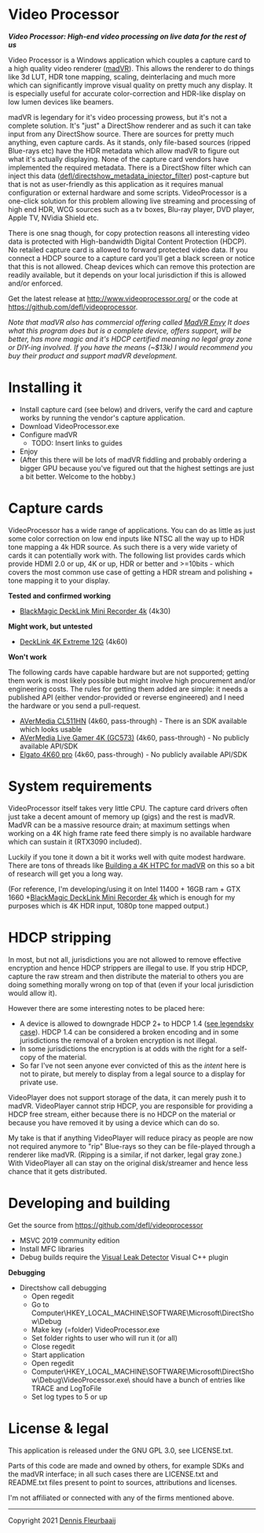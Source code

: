 Video Processor
===============

***Video Processor: High-end video processing on live data for the rest of us***

Video Processor is a Windows application which couples a capture card to a high quality video renderer ([madVR](http://madvr.com/)). This allows the renderer to do things like 3d LUT, HDR tone mapping, scaling, deinterlacing and much more which can significantly improve visual quality on pretty much any display. It is especially useful for accurate color-correction and HDR-like display on low lumen devices like beamers.

madVR is legendary for it's video processing prowess, but it's not a complete solution. It's "just" a DirectShow renderer and as such it can take input from any DirectShow source. There are sources for pretty much anything, even capture cards. As it stands, only file-based sources (ripped Blue-rays etc) have the HDR metadata which allow madVR to figure out what it's actually displaying. None of the capture card vendors have implemented the required metadata. There is a DirectShow filter which can inject this data ([defl/directshow_metadata_injector_filter](https://github.com/defl/directshow_metadata_injector_filter)) post-capture but that is not as user-friendly as this application as it requires manual configuration or external hardware and some scripts. VideoProcessor is a one-click solution for this problem allowing live streaming and processing of high end HDR, WCG sources such as a tv boxes, Blu-ray player, DVD player, Apple TV, NVidia Shield etc. 

There is one snag though, for copy protection reasons all interesting video data is protected with High-bandwidth Digital Content Protection (HDCP). No retailed capture card is allowed to forward protected video data. If you connect a HDCP source to a capture card you'll get a black screen or notice that this is not allowed. Cheap devices which can remove this protection are readily available, but it depends on your local jurisdiction if this is allowed and/or enforced.

Get the latest release at http://www.videoprocessor.org/ or the code at https://github.com/defl/videoprocessor.

*Note that madVR also has commercial offering called [MadVR Envy](https://madvrenvy.com/) It does what this program does but is a complete device, offers support, will be better, has more magic and it's HDCP certified meaning no legal gray zone or DIY-ing involved. If you have the means (~$13k) I would recommend you buy their product and support madVR development.* 



# Installing it

- Install capture card (see below) and drivers, verify the card and capture works by running the vendor's capture application.
- Download VideoProcessor.exe 
- Configure madVR
  - TODO: Insert links to guides
- Enjoy
- (After this there will be lots of madVR fiddling and probably ordering a bigger GPU because you've figured out that the highest settings are just a bit better. Welcome to the hobby.)



# Capture cards

VideoProcessor has a wide range of applications. You can do as little as just some color correction on low end inputs like NTSC all the way up to HDR tone mapping a 4k HDR source. As such there is a very wide variety of cards it can potentially work with. The following list provides cards which provide HDMI 2.0 or up, 4K or up, HDR or better and >=10bits - which covers the most common use case of getting a HDR stream and polishing + tone mapping it to your display.

**Tested and confirmed working**

 * [BlackMagic DeckLink Mini Recorder 4k](https://www.blackmagicdesign.com/nl/products/decklink/techspecs/W-DLK-33) (4k30)

**Might work, but untested**

- [DeckLink 4K Extreme 12G](https://www.blackmagicdesign.com/nl/products/decklink/techspecs/W-DLK-25) (4k60)

**Won't work**

The following cards have capable hardware but are not supported; getting them work is most likely possible but might involve high procurement and/or engineering costs. The rules for getting them added are simple: it needs a published API (either vendor-provided or reverse engineered) and I need the hardware or you send a pull-request.

- [AVerMedia CL511HN](https://www.avermedia.com/professional/product/cl511hn/overview) (4k60, pass-through) - There is an SDK available which looks usable
- [AVerMedia Live Gamer 4K (GC573)](https://www.avermedia.com/us/product-detail/GC573) (4k60, pass-through) - No publicly available API/SDK
- [Elgato 4K60 pro](https://www.elgato.com/en/game-capture-4k60-pro) (4k60, pass-through) - No publicly available API/SDK



# System requirements

VideoProcessor itself takes very little CPU. The capture card drivers often just take a decent amount of memory up (gigs) and the rest is madVR. MadVR can be a massive resource drain; at maximum settings when working on a 4K high frame rate feed there simply is no available hardware which can sustain it (RTX3090 included).

Luckily if you tone it down a bit it works well with quite modest hardware. There are tons of threads like [Building a 4K HTPC for madVR](https://www.avsforum.com/threads/guide-building-a-4k-htpc-for-madvr.2364113/) on this so a bit of research will get you a long way.

(For reference, I'm developing/using it on Intel 11400 + 16GB ram + GTX 1660 +[BlackMagic DeckLink Mini Recorder 4k](https://www.blackmagicdesign.com/nl/products/decklink/techspecs/W-DLK-33)  which is enough for my purposes which is 4K HDR input, 1080p tone mapped output.)



# HDCP stripping

In most, but not all, jurisdictions you are not allowed to remove effective encryption and hence HDCP strippers are illegal to use. If you strip HDCP, capture the raw stream and then distribute the material to others you are doing something morally wrong on top of that (even if your local jurisdiction would allow it).

However there are some interesting notes to be placed here:

- A device is allowed to downgrade HDCP 2+ to HDCP 1.4 ([see legendsky case](https://torrentfreak.com/4k-content-protection-stripper-beats-warner-bros-in-court-1605xx/)). HDCP 1.4 can be considered a broken encoding and in some jurisdictions the removal of a broken encryption is not illegal.
- In some jurisdictions the encryption is at odds with the right for a self-copy of the material.
- So far I've not seen anyone ever convicted of this as the *intent* here is not to pirate, but merely to display from a legal source to a display for private use.

VideoPlayer does not support storage of the data, it can merely push it to madVR. VideoPlayer cannot strip HDCP, you are responsible for providing a HDCP free stream, either because there is no HDCP on the material or because you have removed it by using a device which can do so.

My take is that if anything VideoPlayer will reduce piracy as people are now not required anymore to "rip" Blue-rays so they can be file-played through a renderer like madVR. (Ripping is a similar, if not darker, legal gray zone.) With VideoPlayer all can stay on the original disk/streamer and hence less chance that it gets distributed.



# Developing and building

Get the source from https://github.com/defl/videoprocessor

 * MSVC 2019 community edition
 * Install MFC libraries
 * Debug builds require the [Visual Leak Detector](https://kinddragon.github.io/vld/) Visual C++ plugin
   

**Debugging**

 * Directshow call debugging
    * Open regedit
    * Go to Computer\HKEY_LOCAL_MACHINE\SOFTWARE\Microsoft\DirectShow\Debug
    * Make key (=folder) VideoProcessor.exe
    * Set folder rights to user who will run it (or all)
    * Close regedit
    * Start application
    * Open regedit
    * Computer\HKEY_LOCAL_MACHINE\SOFTWARE\Microsoft\DirectShow\Debug\VideoProcessor.exe\ should have a bunch of entries like TRACE and LogToFile
    * Set log types to 5 or up



# License & legal

This application is released under the GNU GPL 3.0, see LICENSE.txt. 

Parts of this code are made and owned by others, for example SDKs and the madVR interface; in all such cases there are LICENSE.txt and README.txt files present to point to sources, attributions and licenses.

I'm not affiliated or connected with any of the firms mentioned above. 



------

 Copyright 2021 [Dennis Fleurbaaij](mailto:mail@dennisfleurbaaij.com)



